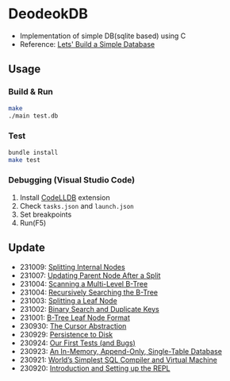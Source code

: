 # DeodeokDB

- Implementation of simple DB(sqlite based) using C
- Reference: [Lets' Build a Simple Database](https://cstack.github.io/db_tutorial/)

## Usage

### Build & Run

```bash
make
./main test.db
```

### Test

```bash
bundle install
make test
```

### Debugging (Visual Studio Code)

1. Install [CodeLLDB](https://marketplace.visualstudio.com/items?itemName=vadimcn.vscode-lldb) extension
2. Check `tasks.json` and `launch.json`
3. Set breakpoints
4. Run(F5)

## Update

- 231009: [Splitting Internal Nodes](https://cstack.github.io/db_tutorial/parts/part14.html)
- 231007: [Updating Parent Node After a Split](https://cstack.github.io/db_tutorial/parts/part13.html)
- 231004: [Scanning a Multi-Level B-Tree](https://cstack.github.io/db_tutorial/parts/part12.html)
- 231004: [Recursively Searching the B-Tree](https://cstack.github.io/db_tutorial/parts/part11.html)
- 231003: [Splitting a Leaf Node](https://cstack.github.io/db_tutorial/parts/part10.html)
- 231002: [Binary Search and Duplicate Keys](https://cstack.github.io/db_tutorial/parts/part9.html)
- 231001: [B-Tree Leaf Node Format](https://cstack.github.io/db_tutorial/parts/part8.html)
- 230930: [The Cursor Abstraction](https://cstack.github.io/db_tutorial/parts/part6.html)
- 230929: [Persistence to Disk](https://cstack.github.io/db_tutorial/parts/part5.html)
- 230924: [Our First Tests (and Bugs)](https://cstack.github.io/db_tutorial/parts/part4.html)
- 230923: [An In-Memory, Append-Only, Single-Table Database](https://cstack.github.io/db_tutorial/parts/part3.html)
- 230921: [World’s Simplest SQL Compiler and Virtual Machine](https://cstack.github.io/db_tutorial/parts/part2.html)
- 230920: [Introduction and Setting up the REPL](https://cstack.github.io/db_tutorial/parts/part1.html)
